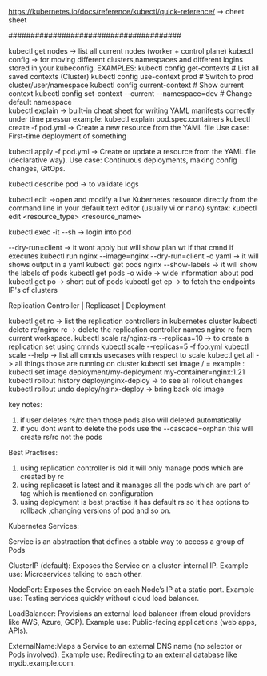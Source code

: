 https://kubernetes.io/docs/reference/kubectl/quick-reference/   -> cheet sheet

#######################################

kubectl get nodes -> list all current nodes (worker + control plane) 
kubectl config -> for moving different clusters,namespaces and different logins stored in your kubeconfig.
   EXAMPLES: 
        kubectl config get-contexts        # List all saved contexts (Cluster)
		kubectl config use-context prod    # Switch to prod cluster/user/namespace
		kubectl config current-context     # Show current context
		kubectl config set-context --current --namespace=dev  # Change default namespace	
kubectl explain -> built-in cheat sheet for writing YAML manifests correctly under time pressur
  example: kubectl explain pod.spec.containers
kubectl create -f pod.yml -> Create a new resource from the YAML file
  Use case: First-time deployment of something
  
kubectl apply -f pod.yml -> Create or update a resource from the YAML file (declarative way).
  Use case: Continuous deployments, making config changes, GitOps.
  
kubectl describe pod <podname> -> to validate logs

kubectl edit ->open and modify a live Kubernetes resource directly from the command line 
               in your default text editor (usually vi or nano)
	syntax: kubectl edit <resource_type> <resource_name>
	
kubectl exec -it <pod name> --sh -> login into pod

--dry-run=client  -> it wont apply but will show plan wt if that cmnd if executes
kubectl run nginx --image=nginx --dry-run=client -o yaml -> it will shows output in a yaml
kubectl get pods nginx --show-labels  -> it will show the labels of pods
kubectl get pods -o wide -> wide information about pod
kubectl get po -> short cut of pods
kubectl get ep  -> to fetch the endpoints IP's of clusters


Replication Controller | Replicaset | Deployment

kubectl get rc  -> list the replication controllers in kubernetes cluster
kubectl delete rc/nginx-rc -> delete the replication controller names nginx-rc from current workspace.
kubectl scale rs/nginx-rs --replicas=10  -> to create a replication set using cmnds
kubectl scale --replicas=5 -f foo.yml
kubectl scale --help -> list all cmnds usecases with respect to scale
kubectl get all -> all things those are running on cluster
kubectl set image <resource>/<name> <container name>=<new image>
  example : kubectl set image deployment/my-deployment my-container=nginx:1.21
kubectl rollout history deploy/nginx-deploy -> to see all rollout changes
kubectl rollout undo deploy/nginx-deploy -> bring back old image

key notes:
   1. if user deletes rs/rc then those pods also will deleted automatically
   2. if you dont want to delete the pods use the --cascade=orphan this will create rs/rc not the pods
   
Best Practises:
   1. using replication controller is old it will only manage pods which are created by rc
   2. using replicaset is latest and it manages all the pods which are part of tag which is mentioned on configuration
   3. using deployment is best practise it has default rs so it has options to rollback ,changing versions of pod and so on.
   
   
Kubernetes Services:
   
Service is an abstraction that defines a stable way to access a group of Pods
   
ClusterIP (default): Exposes the Service on a cluster-internal IP.
    Example use: Microservices talking to each other.

NodePort: Exposes the Service on each Node’s IP at a static port.
    Example use: Testing services quickly without cloud load balancer.

LoadBalancer: Provisions an external load balancer (from cloud providers like AWS, Azure, GCP).
	Example use: Public-facing applications (web apps, APIs).

ExternalName:Maps a Service to an external DNS name (no selector or Pods involved).
	Example use: Redirecting to an external database like mydb.example.com.
   
   
